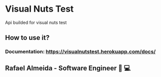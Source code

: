 # Visual Nuts Test

Api builded for visual nuts test

## How to use it?

### Documentation: https://visualnutstest.herokuapp.com/docs/

## Rafael Almeida - Software Engineer :rocket:	:computer:	
